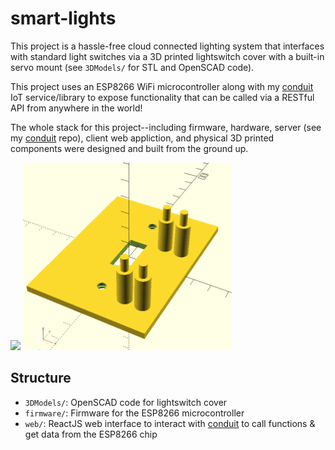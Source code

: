 # smart-lights
This project is a hassle-free cloud connected lighting system that interfaces with standard light switches via a 3D printed lightswitch cover with a built-in servo mount (see `3DModels/` for STL and OpenSCAD code). 

This project uses an ESP8266 WiFi microcontroller along with my [conduit](https://github.com/suyashkumar/conduit) IoT service/library to expose functionality that can be called via a RESTful API from anywhere in the world!

The whole stack for this project--including firmware, hardware, server (see my [conduit](https://github.com/suyashkumar/conduit) repo), client web appliction, and physical 3D printed components were designed and built from the ground up. 


<img src="img/lightswitch.gif" height="300px"/> <img src="img/light-switch-cover.png" height="300px" />


## Structure

- `3DModels/`: OpenSCAD code for lightswitch cover
- `firmware/`: Firmware for the ESP8266 microcontroller
- `web/`: ReactJS web interface to interact with [conduit](https://github.com/suyashkumar/conduit) to call functions & get data from the ESP8266 chip

